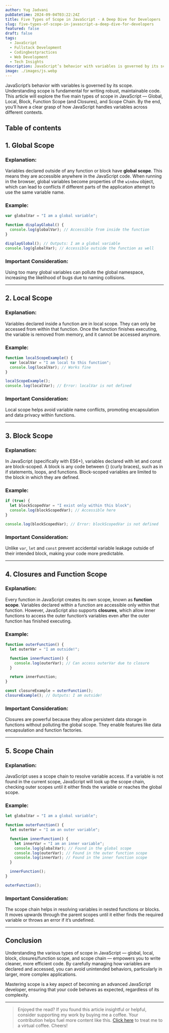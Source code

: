 ```yaml
---
author: Yug Jadvani
pubDatetime: 2024-09-04T03:22:24Z
title: Five Types of Scope in JavaScript - A Deep Dive for Developers
slug: five-types-of-scope-in-javascript-a-deep-dive-for-developers
featured: false
draft: false
tags:
  - JavaScript
  - Fullstack Development
  - Codingbestpractices
  - Web Development
  - Tech Insights
description: JavaScript’s behavior with variables is governed by its scope. Understanding scope is fundamental for writing robust, maintainable code.
image: ./images/js.webp
---
```


JavaScript’s behavior with variables is governed by its scope. Understanding scope is fundamental for writing robust, maintainable code. This article will explore the five main types of scope in JavaScript — Global, Local, Block, Function Scope (and Closures), and Scope Chain. By the end, you’ll have a clear grasp of how JavaScript handles variables across different contexts.

## Table of contents

## 1. Global Scope

### Explanation:

Variables declared outside of any function or block have **global scope**. This means they are accessible anywhere in the JavaScript code. When running in the browser, global variables become properties of the `window` object, which can lead to conflicts if different parts of the application attempt to use the same variable name.

### Example:

```javascript
var globalVar = "I am a global variable";

function displayGlobal() {
  console.log(globalVar); // Accessible from inside the function
}

displayGlobal(); // Outputs: I am a global variable
console.log(globalVar); // Accessible outside the function as well
```

### Important Consideration:

Using too many global variables can pollute the global namespace, increasing the likelihood of bugs due to naming collisions.

---

## 2. Local Scope

### Explanation:

Variables declared inside a function are in local scope. They can only be accessed from within that function. Once the function finishes executing, the variable is removed from memory, and it cannot be accessed anymore.

### Example:

```javascript
function localScopeExample() {
  var localVar = "I am local to this function";
  console.log(localVar); // Works fine
}

localScopeExample();
console.log(localVar); // Error: localVar is not defined
```

### Important Consideration:

Local scope helps avoid variable name conflicts, promoting encapsulation and data privacy within functions.

---

## 3. Block Scope

### Explanation:

In JavaScript (specifically with ES6+), variables declared with let and const are block-scoped. A block is any code between {} (curly braces), such as in if statements, loops, and functions. Block-scoped variables are limited to the block in which they are defined.

### Example:

```javascript
if (true) {
  let blockScopedVar = "I exist only within this block";
  console.log(blockScopedVar); // Accessible here
}

console.log(blockScopedVar); // Error: blockScopedVar is not defined
```

### Important Consideration:

Unlike `var`, `let` and `const` prevent accidental variable leakage outside of their intended block, making your code more predictable.

---

## 4. Closures and Function Scope

### Explanation:

Every function in JavaScript creates its own scope, known as **function scope**. Variables declared within a function are accessible only within that function. However, JavaScript also supports **closures**, which allow inner functions to access the outer function’s variables even after the outer function has finished executing.

### Example:

```javascript
function outerFunction() {
  let outerVar = "I am outside!";

  function innerFunction() {
    console.log(outerVar); // Can access outerVar due to closure
  }

  return innerFunction;
}

const closureExample = outerFunction();
closureExample(); // Outputs: I am outside!
```

### Important Consideration:

Closures are powerful because they allow persistent data storage in functions without polluting the global scope. They enable features like data encapsulation and function factories.

---

## 5. Scope Chain

### Explanation:

JavaScript uses a scope chain to resolve variable access. If a variable is not found in the current scope, JavaScript will look up the scope chain, checking outer scopes until it either finds the variable or reaches the global scope.

### Example:

```javascript
let globalVar = "I am a global variable";

function outerFunction() {
  let outerVar = "I am an outer variable";

  function innerFunction() {
    let innerVar = "I am an inner variable";
    console.log(globalVar); // Found in the global scope
    console.log(outerVar); // Found in the outer function scope
    console.log(innerVar); // Found in the inner function scope
  }

  innerFunction();
}

outerFunction();
```

### Important Consideration:

The scope chain helps in resolving variables in nested functions or blocks. It moves upwards through the parent scopes until it either finds the required variable or throws an error if it’s undefined.

---

## Conclusion

Understanding the various types of scope in JavaScript — global, local, block, closures/function scope, and scope chain — empowers you to write cleaner, more efficient code. By carefully managing how variables are declared and accessed, you can avoid unintended behaviors, particularly in larger, more complex applications.

Mastering scope is a key aspect of becoming an advanced JavaScript developer, ensuring that your code behaves as expected, regardless of its complexity.

---

> Enjoyed the read? If you found this article insightful or helpful, consider supporting my work by buying me a coffee. Your contribution helps fuel more content like this. [Click here](https://buymeacoffee.com/yugjadvani9) to treat me to a virtual coffee. Cheers!
